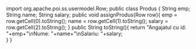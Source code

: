 import org.apache.poi.ss.usermodel.Row;
public class Produs {
	 String emp;
	  String name; 
	  String salary;
	  public void assignProdus(Row row){
		    emp = row.getCell(0).toString();
		    name = row.getCell(1).toString();
		    salary = row.getCell(2).toString();
	  }
	  public String toString(){
		return "Angajatul cu id: "+emp+"\nNume: "+name+"\nSalariu: "+salary;  
	  }
}

